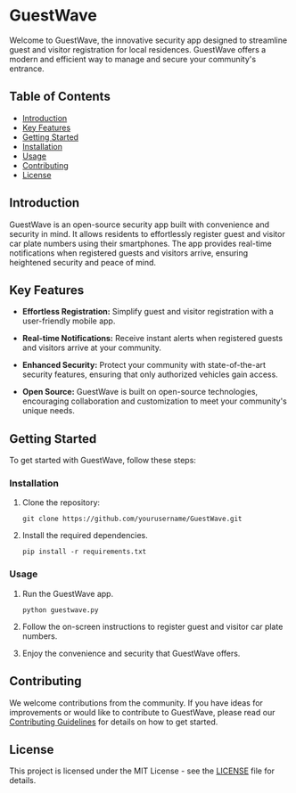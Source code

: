 # GuestWave

Welcome to GuestWave, the innovative security app designed to streamline guest and visitor registration for local residences. GuestWave offers a modern and efficient way to manage and secure your community's entrance.

## Table of Contents

- [Introduction](#introduction)
- [Key Features](#key-features)
- [Getting Started](#getting-started)
- [Installation](#installation)
- [Usage](#usage)
- [Contributing](#contributing)
- [License](#license)

## Introduction

GuestWave is an open-source security app built with convenience and security in mind. It allows residents to effortlessly register guest and visitor car plate numbers using their smartphones. The app provides real-time notifications when registered guests and visitors arrive, ensuring heightened security and peace of mind.

## Key Features

- **Effortless Registration:** Simplify guest and visitor registration with a user-friendly mobile app.

- **Real-time Notifications:** Receive instant alerts when registered guests and visitors arrive at your community.

- **Enhanced Security:** Protect your community with state-of-the-art security features, ensuring that only authorized vehicles gain access.

- **Open Source:** GuestWave is built on open-source technologies, encouraging collaboration and customization to meet your community's unique needs.

## Getting Started

To get started with GuestWave, follow these steps:

### Installation

1. Clone the repository:

   ```shell
   git clone https://github.com/yourusername/GuestWave.git
   ```

2. Install the required dependencies.

   ```shell
   pip install -r requirements.txt
   ```

### Usage

1. Run the GuestWave app.

   ```shell
   python guestwave.py
   ```

2. Follow the on-screen instructions to register guest and visitor car plate numbers.

3. Enjoy the convenience and security that GuestWave offers.

## Contributing

We welcome contributions from the community. If you have ideas for improvements or would like to contribute to GuestWave, please read our [Contributing Guidelines](CONTRIBUTING.md) for details on how to get started.

## License

This project is licensed under the MIT License - see the [LICENSE](LICENSE) file for details.
